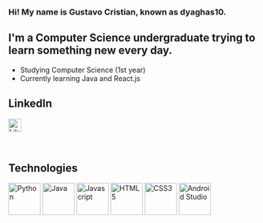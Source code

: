 ### Hi! My name is Gustavo Cristian, known as dyaghas10.

## I'm a Computer Science undergraduate trying to learn something new every day.
- Studying Computer Science (1st year)
- Currently learning Java and React.js

## LinkedIn
[<img width="26px" alt="LikedIn page" src="https://cdn.jsdelivr.net/gh/devicons/devicon/icons/linkedin/linkedin-original.svg"/>][linkedin]

<br />

## Technologies

<img alt="Python" width="64px" src="https://cdn.jsdelivr.net/gh/devicons/devicon/icons/python/python-original.svg" />
<img alt="Java" width="64px" src="https://cdn.jsdelivr.net/gh/devicons/devicon/icons/java/java-original-wordmark.svg" />
<img alt="Javascript" width="64px" src="https://cdn.jsdelivr.net/gh/devicons/devicon/icons/javascript/javascript-original.svg" />
<img alt="HTML5" width="64px" src="https://cdn.jsdelivr.net/gh/devicons/devicon/icons/html5/html5-original.svg" />
<img alt="CSS3" width="64px" src="https://cdn.jsdelivr.net/gh/devicons/devicon/icons/css3/css3-original.svg" />
<img alt="Android Studio" width="64px" src="https://cdn.jsdelivr.net/gh/devicons/devicon/icons/androidstudio/androidstudio-original.svg" />

<br />
<br />

[linkedin]: https://www.linkedin.com/in/gustavo-cristian-a04a96228/